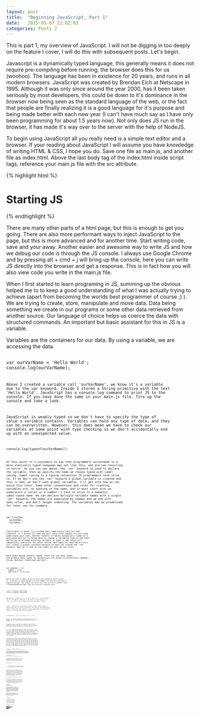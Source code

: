 ```yaml
---
layout: post
title:  "Beginning JavaScript, Part 1"
date:   2015-05-07 21:02:03
categories: Posts 2
---
```

This is part 1, my overview of JavaScript. I will not be digging in too deeply on the feature I cover, I will do this with subsequent posts. Let's begin.

Javascript is a dynamically typed language, this generally means it does not require pre-compiling before running, the browser does this for us (woohoo). The language has been in existence for 20 years, and runs in all modern browsers. JavaScript was created by Brendan Eich at Netscape in 1995. Although it was only since around the year 2000, has it been taken seriously by most developers, this could be down to it's dominance in the browser now being seen as the standard language of the web, or the fact that people are finally realizing it is a good language for it's purpose and being made better with each new year (I can't have much say as I have only been programming for about 1.5 years now). Not only does JS run in the browser, it has made it's way over to the server with the help of NodeJS.

To begin using JavaScript all you really need is a simple text editor and a browser. If your reading about JavaScript I will assume you have knowledge of writing HTML & CSS, I hope you do. Save one file as main.js, and another file as index.html. Above the last body tag of the index.html inside script tags, reference your main.js file with the src attribute.

{% highlight html %}

<!doctype html>
<head>
<title>My Page</title>
</head>
<body>
<h1>Starting JS</h1>

<script src="main.js"></script>
</body>
</html>
{% endhighlight %}

There are many other parts of a html page, but this is enough to get you going. There are also more performant ways to inject JavaScript to the page, but this is more advanced and for another time.
Start writing code, save and your away. Another easier and awesome way to write JS and how we debug our code is through the JS console. I always use Google Chrome and by pressing alt + cmd + j will bring up the console, here you can write JS directly into the browser and get a response. This is in fact how you will also view code you write in the main.js file.

When I first started to learn programing in JS, summing up the obvious helped me to to keep a good understanding of what I was actually trying to achieve (apart from becoming the worlds best programmer of course ;) ). We are trying to create, store, manipulate and move data. Data being something we create in our programs or some other data retrieved from another source. Our language of choice helps us coerce the data with structured commands. An important but basic assistant for this in JS is a variable.

Variables are the containers for our data. By using a variable, we are accessing the data.

<code>
var ourVarName = 'Hello World';
console.log(ourVarName);
<code>

Above I created a variable call 'ourVarName', we know it's a variable due to the var keyword. Inside I stored a String primitive with the text 'Hello World'. JavaScript has a console.log command to print JS to the console. If you have done the same in your main.js file, fire up the console and take a look.

JavaScript is weakly typed so we don't have to specify the type of value a variable contains. Variables can hold any type of data, and they can be overwritten. However, this does mean we have to check our variables at some point with type checking so we don't accidentally end up with an unexspected value.

<code>
console.log(typeof(ourVarName));
<code>

At this point it's customary to say that programmers accustomed to a more statically typed language may not like this, and are now recoiling in horror.
As you can see above, the 'var' keyword is used to declare the variable, then we specify the name we choose typed with camel casing. Camel casing is a typing convention JS programmers tend stick to.
If we don't use the 'var' keyword a global variable is created and this is bad, we don't want global variables, I'll get into how we can avoid this later.
Some other conventions and rules for creating variables are; no spacing in the name, and it must start with an underscore a letter or a number. I tend to stick to a semantic camel-cased name.
We can declare multiple variable names with a single 'var' keyword, the names are separated by commas and we end with semi-colon, and don't forget indenting. The variables may be predefined for later use for example.

<code>
var firstVar,
  secondVar,
  thirdVar;
<code>

Consistency is good, try to keep your code nicely laid out and indented, it's easier to read and will help other people on your team understand your code. Another benefit of being dynamically typed as I mentioned earlier is being able to change a variables type as and when. Declaring an already existing variable to equal a new value will immediately overwrite the value inside. But again as said before this will create a global variable because we have not stated the 'var' keyword. Now let's look at the types of data we can store.

*Data Types*
Being loosely typed, there are not many types. The primary data types in JavaScripts are known as primitives; Number, Sting, Boolean, Undefined and Null.

<code>
var myNumber = 32,
  myBool = true,
  myString = 'a string';
<code>

Notice how with a number we do not place any quotation marks around it, if we did it would become a string. Number can hold any positive or negative decimal. The number can be no less than 5e-324 or greater than 1.7976931348263157e+308. They are a 64-bit floating value.

<code>
console.log(Number.MAX_VALUE);
console.log(Number.MIN_VALUE);
<code>

NaN means not a number, this is an actual value in JS, although NaN's are not even equal to them self's, get used to it and except it. To check if a value is not a number we can use the isNan( ) method.

String - characters enclosed within quotes, either single quotes or double quotes but try and be consistent. A string can concatenate with another string with the  + operator. Actual quote marks can be placed in strings if we escape them with a backslash.

<code>
var myLongString = "This is me saying \ "Hi \" to you" ;
<code>

Boolean - True and False.
Boolean was created by George Boole (2 November 1815 – 8 December 1864) an English mathematician, philosopher and logician, and is now best known as the author of The Laws of Thought.

"No general method for the solution of questions in the theory of probabilities can be established which does not explicitly recognise ... those universal laws of thought which are the basis of all reasoning" - "George Boole (1815–1864)". Kerryr.net. Retrieved 2013-04-22.

We refer to Boolean values as either Falsey or Truthy values. False, 0, '', null, undefined and NaN are all falsey values. All other values are truethy.
Number, String and Booleans are known as primary data types out of the five primitives. The other two are special data types - Undefined and Null. Undefined is a variable that has not yet been assigned a value and is of the type undefined. Null is a data type used in place of other data types, it is a JavaScript literal representing null or an empty value. Common user cases for these types are when we check conditions.

Composite types - Arrays, Objects.
Array's are containers for values, the values they hold have a zero based index, this means to access an arrays first value we would look at the index 0 and the second value would be held at index location 2. Arrays and Objects both have methods we can use to help with manipulating data, I will get into more detail about these later in other posts.
Objects are another type of container for values. The structure of an object is key value pairs. More than one pair can be placed inside of an object separated with a comma, the key and value are separated with a colon. The value of an object can be any data type, strings, numbers, booleans, functions (known as methods when in an object) arrays and even other objects.

<code>
var myArray = ["string", 45, true];
var myObject = { name: "philip", location: "GB" };
<code>

So we now have the data stored in a container, how do we access it?
For Arrays this is where the zero based indexing comes in. An Array like all our other data is to be held in a variable and defined with square brackets as shown above, the square brackets means we are creating an array. These square brackets come into use again to access each value our Array by stating the array name and the index of the value we want contained in square brackets.

<code>
console.log(myArray[1]); // 45
console.log(myObject.name); // philip

var useMe = "location";
console.log(myObject[useMe]); // GB
<code>

To access an Objects data we use dot notation, or bracket notation. Bracket notation is useful when accessing the properties from the object with a variable keyword. Accessing the objects values with names rather than number index like arrays, in other languages this is known as associative arrays, this is because we are associating the given name with our stated value.
Dot notation is the form of concatenating the name of the object with a property of the object with a full stop(dot) name.name, this can go as deep as needed to access the depth of an object.

Operators
JavaScript like all other programming language has the normal arithmetic operators.
+ - Addition, - for Subtraction, * - Multiplication, / - Division and  % - Modulous to find the remainder.
++ can increment,  -- can decrement. Not a lot we can really say about this, it's Math, but one thing you may notice + is used for concatenation and addition. The Modulous is handy for finding odd or even numbers, as the remainder will either be 0 for even or a value for odd.

Increment and decrement can be pre or post fixed  ++var, var++. You will come across this most often in loops. Loops are constructs for looping over the same statements of code as many times as defined and an increment is used to increase a counter to said amount of times to break the loop. Post-fixing returns the original value and then increments, where as pre-fix increment does not suffer from this issue, the value is incremented and then returned. A good reason to consider this is due to off by 1 errors. These errors can offer back unwanted values. Another way to combat this is to avoid using increment operators, and use assignment operators. += 1, - = 1, this is the same as using increment operator but with no confusion. += or -= will take the current value and add 1 or any other value you specify, * = 2; ,  / = 2.5 or even % = ;
I hope we all remember our Math teachings, I talk of the acronym PEMDAS, parenthesis, exponent, multiplication, division, addition and subtraction. This is known as operator precedence - the order in which the operand is evaluated. For example;

1 + 4 * 2 will not be 14. The 4 * 2 would get calculated first and then + 1, it will evaluate to 9. Where as ( 1 + 4 ) x 2 would be evaluate to 14.

Comparison operators
At some point while writing your JavaScript you will need to compare some values. Comparison operators can help us with this. There are two types, regular or strict comparison. This is easily noticed by either seeing two or three signs, 1 == true this is a regular comparison and it equals true. 1 === true, this as a strict comparison and equals false. Notice there are either two equal signs or three equal signs, two will compare if the values are the same, JS will also try it's best to help figure this out with cohersion if you say try to compare the string '2' with the number 2. But three equal signs will strictly compare the type and comparing a string with a number will be false. It's best to stick with strict comparing.

<code>
var numberTwo = 2;
var stringTwo = '2';
numberTwo == stringTwo = true
numberTwo === stringTwo = false
<code>

Continuing on with operators, here we have a selection of unary operators. Unary operators are operators with only one operand, i.e. a single input.
Because true is equal to binary 1, +true will equal 1. And the opposite is as expected, -true = -1
Using the a single bang operand is the same as saying not! So !true = false
Then we have delete operand, this will delete an object, a property of an object or an  element of an array index.
typeof will help us to find out the type of operand we are dealing with. typeof gets the type in string form.
Some examples;
typeof 1 = 'number'
typeof 'hello' = string
typeof true = boolean
typeof [ ] = object. Yes that's right, an Array is an Object!
typeof null = object. Being a primitive we would expect null, but a bug that has long been in JavaScript gives us object. It exists still so backward compatibility can be maintained.

&& operator. When using the && ( which means 'and') all values must be truthy to return true. This is because of something called short circuit operators, the second operand value will return based on the first operand value.
| | operator (which means 'or') returns true if any operand returns true. short circuit looks for first true and stops.
You will use these short circuit operands as conditions to check a value passes two specified checks

<code>
var myNumber = 4;

if (myNumber > 3 && myNumber <= 8 {
	console.log('short-circuit');
	}
<code>

A better look at Objects.
Objects are comma separated, key value pairs contained in curly braces. The key and value are known as properties of the object. The identifier of the property is the key, and the value is the value/data. Any data type, even arrays, objects and functions, which are known as methods when a property of an object can be stored as the value. We create object literals with a simple, var newValue = { }; the curly braces signify we have created an object. Once an object is created, properties/variables can be set to the object, as well as methods/functions. Furthermore we can use the 'new' key word to create an instance of the object just created. This way, you can have a default set of values for a generic object ready to use and expand on when needed. To access and use the objects, we use what's know as dot notation.

Square brackets can be used to access values in an object
and you can update with square bracket notation. this is useful to use a variable as a key to access a value.

<code>
function getThingByValue(value) {
	var things = {
		red: 'a red thing',
		blue: 'a blue thing',
		green: 'a green thing'
		};
	return things[value] || 'this alternate message';
}

getThingByValue(red); = a red thing
<code>

You can also easily add to an object, by using the assignment operator = obj.prop = 'value'

Functions, functions functions.
A logical grouping of expressions, invoked as we need them, what could be better?
These group of logical expression are reusable code, there is a term in programming known as DRY this stands for Don't Repeat Yourself. If you find that you are repeating a similar piece of code, then you have probably found a good case to write a function.

Once a function is created and ready to use we can invoked the function with its name and a set of parenthesis. Inside the parenthesis we can place arguments also known as parameters, these are treated as variables. Think of these variables as place holders for data that you may want to pass into your function when you invoke it. A function will always returns a value, even if this value is undefined. In addition, the return statement is used to return said value, or break/stop the function.
There are two ways to define a function, a function expression and a function declaration.

<code>
function thisNewFunction() {
  // statements
}

var myNewFunc = function() {
  // statements
}
<code>

JavaScript functions are higher order functions, this means you can pass functions as arguments, and invoked said function through the arguments in the function, this is known as callback functions (when we want another function to execute after the first function).

At runtime (when the code runs) variables are procced before any other code, so it is a good idea to place them at the top of their scope, If they are not JavaScript Hoists them to the top anyway, this is known as 'Hoisting'. Placing your code in the wrong place and experiencing hoisting can cause code not to run as expected. You may get reference errors, undeclared variable. Function declarations are also hoisted, function expressions however are not hoisted which is why they are preferred by some programmers. You can immediately invoke a function with an IFFE, or by starting the function with a unary declaration ! Leading bang syntax.

<code>
function add(a, b) {
  return a + b;
}

var meNumber = add(2, 2);
console.log(meNumber); // 4
<code>

Scope
Scope is a simple feature and is in most languages. Scope defines the visibility of our variables throughout the code. With ES6 we have better ways of defining our scope, but it is still an important feature to understand. The Global scope is the JavaScript top level scope, typically the window object.
Contaminating the global scope with lots of variables is very bad, this is due to naming conflicts, with our own code and if we use other developers code. Another down side to global variables is they are automatically added as properties to window object. It is good practice to contain our code keeping the scope of our variables in safe places where they cannot harm anyone else.

The window object is not all bad and to be avoided, it has many useful properties we can use, finding out the url is one of them by using the location object which is a prop of window object.
href in turn is a property of location, this is a good example how we access and use objects with dot notation as I mentioned earlier,  window.location.href. Writing that in your console will print your current URL.
Back to scope, the global scope contains all other scopes (when I scopes I mean anywhere a group of code exists), we can create new private scope with functions or Immediately invoked function expressions, 'IFFE' for short. A IFFE will invoke itself, immediately in fact creating new scope for our variables to be contained in and not letting them leak out unless we say so.

<code>
(function() {
  // private code
  }());
<code>

JavaScript has function scope, but ES6 (ES6 is the latest release of JavaScript) lets us define block scope, I shall not be going into ES6 in this post. What's the difference between block scope and function scope I hear you ask? A variable defined inside a function is only accessible within that function, unless returned by the function. The variable cannot be updated from outside of its scope either. Block scope however has the same sort of traits but the scope is set between the curly braces. To summarize, if you were to define a 'for' loop with a function, the loop syntax uses a new set of curly braces, any variables created inside this loop is accessible with the function it was created in, with block scope this would not happen. I previously mentioned a common user case for using scope to our advantage, the IIFE.

This
An unusual concept and one that can get tricky to explain is 'this'. This can get interesting to read when explaining this on this blog post as this can easily get this out of context, hahaha a little joke.
'this' normally refers to an object but it can be different values depending where it is used, when I say where it is used I literally mean using the keyword 'this' as a reference. The value of 'this' inside a new immediately invoked function expression is undefined as it is not set to anything. However if we are inside a function that is the property of an object, 'this' will point toward that object. Outside of the function, 'this' points to the global window object, this is because defining a function in global scope automatically makes it a property of the window object. We can use functions to create instances of objects, in this case, 'this' points to the instantiated object. 'this' is also different with events, when the ui creates an event, 'this' points toward the element that triggers the event, if a button is clicked for example the button is 'this'. The methods .call and .apply can help us to point 'this' in different directions, we will see more on these methods another time.

When creating your variables and functions name, we need to consider reserved words, also known as keywords. To avoid conflicting with JS and it's API's try to make your identifiers unique and semantic to your project. Most browsers or IDE's will alert you to the fact you are trying to use a keyword, like 'window' for example. As you learn JS better, you will come to realize what names not to use. JSlint or JShint can also help us to pick up error in our code, these perform static analysis on our code and inform us of mistakes. however key words could be used as property key names inside objects because we can wrap them in quotes, and then use bracket notation to access the properties. I prefer to stick with unique naming.

I hope you have found this post useful, it was not intended for JavaScript experts, but as a high level overview of some features JavaScript has to offer for the beginner coder. This is part 1 and part two is being worked on to finish up and show even more of this dynamic language! Thanks for reading.
